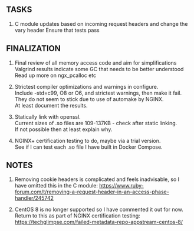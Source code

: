 TASKS
-----
1. C module updates based on incoming request headers and change the vary header
   Ensure that tests pass

FINALIZATION
------------
1. Final review of all memory access code and aim for simplifications
   Valgrind results indicate some GC that needs to be better understood
   Read up more on ngx_pcalloc etc

2. Strictest compiler optimizations and warnings in configure.\
   Include -std=c99, O8 or O6, and strictest warnings, then make it fail.\
   They do not seem to stick due to use of automake by NGINX.\
   At least document the results.

3. Statically link with openssl.\
   Current sizes of .so files are 109-137KB - check after static linking.\
   If not possible then at least explain why.

4. NGINX+ certification testing to do, maybe via a trial version.\
   See if I can test each .so file I have built in Docker Compose.

NOTES
-----
1. Removing cookie headers is complicated and feels inadvisable, so I have omitted this in the C module:
   https://www.ruby-forum.com/t/removing-a-request-header-in-an-access-phase-handler/245742

2. CentOS 8 is no longer supported so I have commented it out for now.
   Return to this as part of NGINX certification testing:
   https://techglimpse.com/failed-metadata-repo-appstream-centos-8/